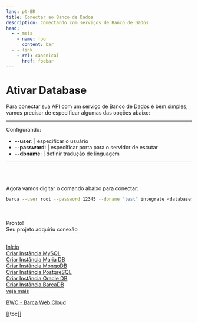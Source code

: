 ```yaml
---
lang: pt-BR
title: Conectar ao Banco de Dados
description: Conectando com serviços de Banco de Dados
head:
  - - meta
    - name: foo
      content: bar
  - - link
    - rel: canonical
      href: foobar
---
```



# Ativar Database


Para conectar sua API com um serviço de Banco de Dados é bem simples, vamos precisar de especificar algumas das opções abaixo:

---
Configurando:
  - **--user**: | especificar o usuário
  - **--password**: | específicar porta para o servidor de escutar
  - **--dbname**: | definir tradução de linguagem
---

<br>
<br>

Agora vamos digitar o comando abaixo para conectar:

```sh
barca --user root --password 12345 --dbname "test" integrate <database> <diretorio>
```

<br>
<br>
Pronto!
<br>
Seu projeto adquiriu conexão

<br>
<br>






<!-- relative path -->
[Início](../README.md)  
[Criar Instância MySQL](../cloud/mysql.md)  
[Criar Instância Maria DB](../cloud/mariadb.md)  
[Criar Instância MongoDB](../cloud/mongodb.md)  
[Criar Instância PostgreSQL](../cloud/postgres.md)  
[Criar Instância Oracle DB](../cloud/oracledb.md)  
[Criar Instância BarcaDB](../cloud/barcadb.md)  
[veja mais](../cloud/bwc-intro.md)  
<!-- absolute path -->
<!-- URL -->
[BWC - Barca Web Cloud](https://cloud.project-barca.io)  



[[toc]]